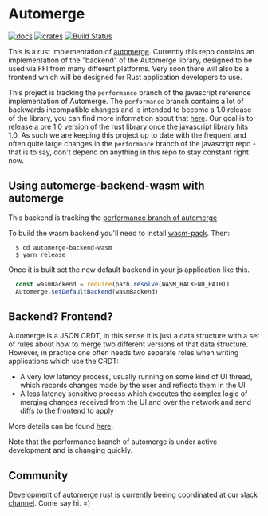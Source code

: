 # Automerge

[![docs](https://docs.rs/automerge/badge.svg)](https://docs.rs/automerge)
[![crates](https://img.shields.io/crates/v/automerge.svg)](https://crates.io/crates/automerge)
[![Build Status](https://travis-ci.org/automerge/automerge-rs.svg?branch=master)](https://travis-ci.org/automerge/automerge-rs)

This is a rust implementation of
[automerge](https://github.com/automerge/automerge). Currently this repo
contains an implementation of the "backend" of the Automerge library, designed
to be used via FFI from many different platforms. Very soon there will also be
a frontend which will be designed for Rust application developers to use.

This project is tracking the `performance` branch of the javascript reference implementation of Automerge. The `performance` branch contains a lot of backwards incompatible changes and is intended to become a 1.0 release of the library, you can find more information about that [here](https://github.com/automerge/automerge/pull/253). Our goal is to release a pre 1.0 version of the rust library once the javascript library hits 1.0. As such we are keeping this project up to date with the frequent and often quite large changes in the `performance` branch of the javascript repo - that is to say, don't depend on anything in this repo to stay constant right now.


## Using automerge-backend-wasm with automerge

This backend is tracking the [performance branch of automerge](https://github.com/automerge/automerge/tree/performance)

To build the wasm backend you'll need to install [wasm-pack](https://rustwasm.github.io/wasm-pack/installer/). Then:

```
  $ cd automerge-backend-wasm
  $ yarn release
```

Once it is built set the new default backend in your js application like this.

```js
  const wasmBackend = require(path.resolve(WASM_BACKEND_PATH))
  Automerge.setDefaultBackend(wasmBackend)
```

## Backend? Frontend?

Automerge is a JSON CRDT, in this sense it is just a data structure with a set
of rules about how to merge two different versions of that data structure.
However, in practice one often needs two separate roles when writing
applications which use the CRDT: 

- A very low latency process, usually running on some kind of UI thread, which
  records changes made by the user and reflects them in the UI
- A less latency sensitive process which executes the complex logic of merging changes
  received from the UI and over the network and send diffs to the frontend to apply

More details can be found [here](https://github.com/automerge/automerge/blob/performance/BINARY_FORMAT.md).

Note that the performance branch of automerge is under active development and is changing quickly.

## Community

Development of automerge rust is currently beeing coordinated at our [slack channel](https://automerge.slack.com/archives/CTQARU3NZ).  Come say hi. =)


